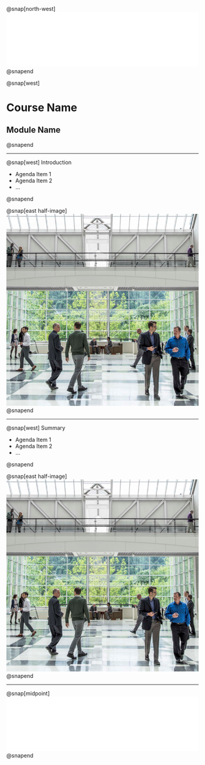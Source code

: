 @snap[north-west]
<img src="assets/images/opsgilitylogo.png" class="small-logo" />
@snapend

@snap[west]
<h1>Course Name</h1>
<h2>Module Name</h2>
@snapend

---

@snap[west]
<span class="level1text">Introduction</span>
<ul style="level3text">
    <li>Agenda Item 1</li>
    <li>Agenda Item 2</li>
    <li>...</li>
</ul>
@snapend

@snap[east half-image]
![People walking](assets/images/introsummary.png)
@snapend

---

@snap[west]
<span class="level1text">Summary</span>
<ul style="level3text">
    <li>Agenda Item 1</li>
    <li>Agenda Item 2</li>
    <li>...</li>
</ul>
@snapend

@snap[east half-image]
![People walking](assets/images/introsummary.png)
@snapend

---

@snap[midpoint]
![Opsgility Logo](assets/images/opsgilitylogo.png?classes=small-logo)
@snapend
